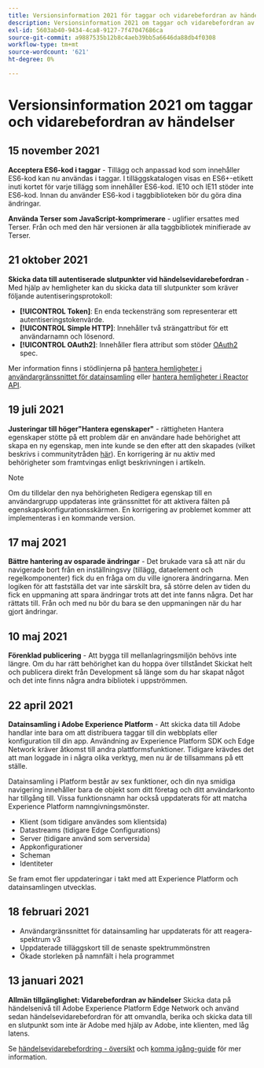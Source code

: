 ```yaml
---
title: Versionsinformation 2021 för taggar och vidarebefordran av händelser
description: Versionsinformation 2021 om taggar och vidarebefordran av händelser i Adobe Experience Platform.
exl-id: 5603ab40-9434-4ca8-9127-7f47047686ca
source-git-commit: a9887535b12b8c4aeb39bb5a6646da88db4f0308
workflow-type: tm+mt
source-wordcount: '621'
ht-degree: 0%

---
```


# Versionsinformation 2021 om taggar och vidarebefordran av händelser

## 15 november 2021

**Acceptera ES6-kod i taggar** - Tillägg och anpassad kod som innehåller ES6-kod kan nu användas i taggar. I tilläggskatalogen visas en ES6+-etikett inuti kortet för varje tillägg som innehåller ES6-kod. IE10 och IE11 stöder inte ES6-kod. Innan du använder ES6-kod i taggbiblioteken bör du göra dina ändringar.

**Använda Terser som JavaScript-komprimerare** - uglifier ersattes med Terser. Från och med den här versionen är alla taggbibliotek minifierade av Terser.

## 21 oktober 2021

**Skicka data till autentiserade slutpunkter vid händelsevidarebefordran** - Med hjälp av hemligheter kan du skicka data till slutpunkter som kräver följande autentiseringsprotokoll:

* **[!UICONTROL Token]**: En enda teckensträng som representerar ett autentiseringstokenvärde.
* **[!UICONTROL Simple HTTP]**: Innehåller två strängattribut för ett användarnamn och lösenord.
* **[!UICONTROL OAuth2]**: Innehåller flera attribut som stöder [OAuth2](https://datatracker.ietf.org/doc/html/rfc6749) spec.

Mer information finns i stödlinjerna på [hantera hemligheter i användargränssnittet för datainsamling](../ui/event-forwarding/secrets.md) eller [hantera hemligheter i Reactor API](../api/guides/secrets.md).

## 19 juli 2021

**Justeringar till höger&quot;Hantera egenskaper&quot;** - rättigheten Hantera egenskaper stötte på ett problem där en användare hade behörighet att skapa en ny egenskap, men inte kunde se den efter att den skapades (vilket beskrivs i communitytråden [här](https://experienceleaguecommunities.adobe.com/t5/adobe-experience-platform-launch/technical-advisory-adjustments-to-the-manage-properties/ba-p/399176)). En korrigering är nu aktiv med behörigheter som framtvingas enligt beskrivningen i artikeln.

>[!NOTE]
>
>Om du tilldelar den nya behörigheten Redigera egenskap till en användargrupp uppdateras inte gränssnittet för att aktivera fälten på egenskapskonfigurationsskärmen. En korrigering av problemet kommer att implementeras i en kommande version.

## 17 maj 2021

**Bättre hantering av osparade ändringar** - Det brukade vara så att när du navigerade bort från en inställningsvy (tillägg, dataelement och regelkomponenter) fick du en fråga om du ville ignorera ändringarna. Men logiken för att fastställa det var inte särskilt bra, så större delen av tiden du fick en uppmaning att spara ändringar trots att det inte fanns några.  Det har rättats till.  Från och med nu bör du bara se den uppmaningen när du har gjort ändringar.

## 10 maj 2021

**Förenklad publicering** - Att bygga till mellanlagringsmiljön behövs inte längre.  Om du har rätt behörighet kan du hoppa över tillståndet Skickat helt och publicera direkt från Development så länge som du har skapat något och det inte finns några andra bibliotek i uppströmmen.

## 22 april 2021

**Datainsamling i Adobe Experience Platform** - Att skicka data till Adobe handlar inte bara om att distribuera taggar till din webbplats eller konfiguration till din app.  Användning av Experience Platform SDK och Edge Network kräver åtkomst till andra plattformsfunktioner.  Tidigare krävdes det att man loggade in i några olika verktyg, men nu är de tillsammans på ett ställe.

Datainsamling i Platform består av sex funktioner, och din nya smidiga navigering innehåller bara de objekt som ditt företag och ditt användarkonto har tillgång till.  Vissa funktionsnamn har också uppdaterats för att matcha Experience Platform namngivningsmönster.

* Klient (som tidigare användes som klientsida)
* Datastreams (tidigare Edge Configurations)
* Server (tidigare använd som serversida)
* Appkonfigurationer
* Scheman
* Identiteter

Se fram emot fler uppdateringar i takt med att Experience Platform och datainsamlingen utvecklas.

## 18 februari 2021

* Användargränssnittet för datainsamling har uppdaterats för att reagera-spektrum v3
* Uppdaterade tilläggskort till de senaste spektrummönstren
* Ökade storleken på namnfält i hela programmet

## 13 januari 2021

**Allmän tillgänglighet: Vidarebefordran av händelser** Skicka data på händelsenivå till Adobe Experience Platform Edge Network och använd sedan händelsevidarebefordran för att omvandla, berika och skicka data till en slutpunkt som inte är Adobe med hjälp av Adobe, inte klienten, med låg latens.

Se [händelsevidarebefordring - översikt](../ui/event-forwarding/overview.md) och [komma igång-guide](../ui/event-forwarding/getting-started.md) för mer information.
